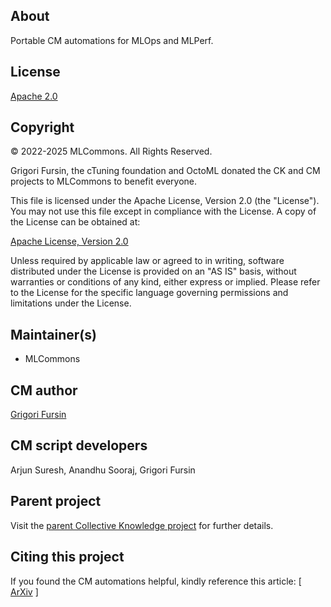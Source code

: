## About

Portable CM automations for MLOps and MLPerf.

## License

[Apache 2.0](../../LICENSE.md)

## Copyright

© 2022-2025 MLCommons. All Rights Reserved.

Grigori Fursin, the cTuning foundation and OctoML donated the CK and CM projects to MLCommons to benefit everyone.

This file is licensed under the Apache License, Version 2.0 (the "License"). You may not use this file except in compliance with the License. A copy of the License can be obtained at:

[Apache License, Version 2.0](http://www.apache.org/licenses/LICENSE-2.0)

Unless required by applicable law or agreed to in writing, software distributed under the License is provided on an "AS IS" basis, without warranties or conditions of any kind, either express or implied. Please refer to the License for the specific language governing permissions and limitations under the License.

## Maintainer(s)

* MLCommons

## CM author

[Grigori Fursin](https://cKnowledge.org/gfursin)

## CM script developers

Arjun Suresh, Anandhu Sooraj, Grigori Fursin

## Parent project

Visit the [parent Collective Knowledge project](https://github.com/mlcommons/ck) for further details.

## Citing this project

If you found the CM automations helpful, kindly reference this article:
[ [ArXiv](https://arxiv.org/abs/2406.16791) ]
